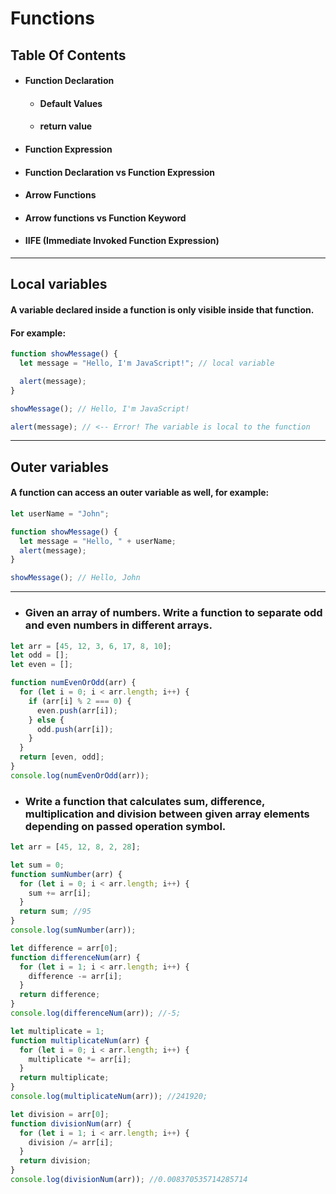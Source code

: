 # Functions

## Table Of Contents

- #### Function Declaration
  - #### Default Values
  - #### return value
- #### Function Expression
- #### Function Declaration vs Function Expression
- #### Arrow Functions
- #### Arrow functions vs Function Keyword
- #### IIFE (Immediate Invoked Function Expression)

---

## Local variables

#### A variable declared inside a function is only visible inside that function.

#### For example:

```javascript
function showMessage() {
  let message = "Hello, I'm JavaScript!"; // local variable

  alert(message);
}

showMessage(); // Hello, I'm JavaScript!

alert(message); // <-- Error! The variable is local to the function
```

---

## Outer variables

#### A function can access an outer variable as well, for example:

```javascript
let userName = "John";

function showMessage() {
  let message = "Hello, " + userName;
  alert(message);
}

showMessage(); // Hello, John
```

---

- ### Given an array of numbers. Write a function to separate odd and even numbers in different arrays.

```javascript
let arr = [45, 12, 3, 6, 17, 8, 10];
let odd = [];
let even = [];

function numEvenOrOdd(arr) {
  for (let i = 0; i < arr.length; i++) {
    if (arr[i] % 2 === 0) {
      even.push(arr[i]);
    } else {
      odd.push(arr[i]);
    }
  }
  return [even, odd];
}
console.log(numEvenOrOdd(arr));
```

- ### Write a function that calculates sum, difference, multiplication and division between given array elements depending on passed operation symbol.

```javascript
let arr = [45, 12, 8, 2, 28];

let sum = 0;
function sumNumber(arr) {
  for (let i = 0; i < arr.length; i++) {
    sum += arr[i];
  }
  return sum; //95
}
console.log(sumNumber(arr));

let difference = arr[0];
function differenceNum(arr) {
  for (let i = 1; i < arr.length; i++) {
    difference -= arr[i];
  }
  return difference;
}
console.log(differenceNum(arr)); //-5;

let multiplicate = 1;
function multiplicateNum(arr) {
  for (let i = 0; i < arr.length; i++) {
    multiplicate *= arr[i];
  }
  return multiplicate;
}
console.log(multiplicateNum(arr)); //241920;

let division = arr[0];
function divisionNum(arr) {
  for (let i = 1; i < arr.length; i++) {
    division /= arr[i];
  }
  return division;
}
console.log(divisionNum(arr)); //0.008370535714285714
```
